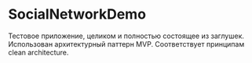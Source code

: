 # SocialNetworkDemo
Тестовое приложение, целиком и полностью состоящее из заглушек. 
Использован архитектурный паттерн MVP. Соответствует принципам clean architecture.
